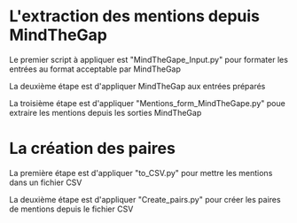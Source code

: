 
# L'extraction des mentions depuis MindTheGap

Le premier script à appliquer est "MindTheGape_Input.py" pour formater les entrées au format acceptable par MindTheGap

La deuxième étape est d'appliquer MindTheGap aux entrées préparés

La troisième étape est d'appliquer "Mentions_form_MindTheGape.py" poue extraire les mentions depuis les sorties MindTheGap

# La création des paires

La première étape est d'appliquer "to_CSV.py" pour mettre les mentions dans un fichier CSV

La deuxième étape est d'appliquer "Create_pairs.py" pour créer les paires de mentions depuis le fichier CSV
